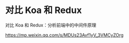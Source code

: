 # 对比 Koa 和 Redux







对比 Koa 和 Redux：分析前端中的中间件原理

https://mp.weixin.qq.com/s/MDUs23Avf1yV_3VMCyZOrg
